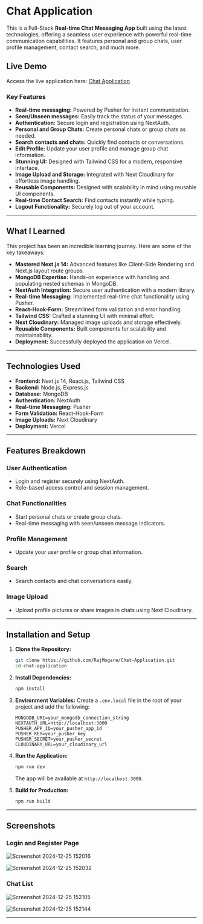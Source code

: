 # Chat Application

This is a Full-Stack **Real-time Chat Messaging App** built using the latest technologies, offering a seamless user experience with powerful real-time communication capabilities. It features personal and group chats, user profile management, contact search, and much more.

## Live Demo
Access the live application here: [Chat Application](https://chat-application-q1gejujv0-rajmogares-projects.vercel.app/)

### Key Features
- **Real-time messaging:** Powered by Pusher for instant communication.
- **Seen/Unseen messages:** Easily track the status of your messages.
- **Authentication:** Secure login and registration using NextAuth.
- **Personal and Group Chats:** Create personal chats or group chats as needed.
- **Search contacts and chats:** Quickly find contacts or conversations.
- **Edit Profile:** Update your user profile and manage group chat information.
- **Stunning UI:** Designed with Tailwind CSS for a modern, responsive interface.
- **Image Upload and Storage:** Integrated with Next Cloudinary for effortless image handling.
- **Reusable Components:** Designed with scalability in mind using reusable UI components.
- **Real-time Contact Search:** Find contacts instantly while typing.
- **Logout Functionality:** Securely log out of your account.

---

## What I Learned
This project has been an incredible learning journey. Here are some of the key takeaways:

- **Mastered Next.js 14:** Advanced features like Client-Side Rendering and Next.js layout route groups.
- **MongoDB Expertise:** Hands-on experience with handling and populating nested schemas in MongoDB.
- **NextAuth Integration:** Secure user authentication with a modern library.
- **Real-time Messaging:** Implemented real-time chat functionality using Pusher.
- **React-Hook-Form:** Streamlined form validation and error handling.
- **Tailwind CSS:** Crafted a stunning UI with minimal effort.
- **Next Cloudinary:** Managed image uploads and storage effectively.
- **Reusable Components:** Built components for scalability and maintainability.
- **Deployment:** Successfully deployed the application on Vercel.

---

## Technologies Used
- **Frontend:** Next.js 14, React.js, Tailwind CSS
- **Backend:** Node.js, Express.js
- **Database:** MongoDB
- **Authentication:** NextAuth
- **Real-time Messaging:** Pusher
- **Form Validation:** React-Hook-Form
- **Image Uploads:** Next Cloudinary
- **Deployment:** Vercel

---

## Features Breakdown

### User Authentication
- Login and register securely using NextAuth.
- Role-based access control and session management.

### Chat Functionalities
- Start personal chats or create group chats.
- Real-time messaging with seen/unseen message indicators.

### Profile Management
- Update your user profile or group chat information.

### Search
- Search contacts and chat conversations easily.

### Image Upload
- Upload profile pictures or share images in chats using Next Cloudinary.

---

## Installation and Setup

1. **Clone the Repository:**
   ```bash
   git clone https://github.com/RajMogare/Chat-Application.git
   cd chat-application
   ```

2. **Install Dependencies:**
   ```bash
   npm install
   ```

3. **Environment Variables:**
   Create a `.env.local` file in the root of your project and add the following:
   ```env
   MONGODB_URI=your_mongodb_connection_string
   NEXTAUTH_URL=http://localhost:3000
   PUSHER_APP_ID=your_pusher_app_id
   PUSHER_KEY=your_pusher_key
   PUSHER_SECRET=your_pusher_secret
   CLOUDINARY_URL=your_cloudinary_url
   ```

4. **Run the Application:**
   ```bash
   npm run dev
   ```
   The app will be available at `http://localhost:3000`.

5. **Build for Production:**
   ```bash
   npm run build
   ```

---

## Screenshots

### Login and Register Page
![Screenshot 2024-12-25 152016](https://github.com/user-attachments/assets/4020d6ed-b7cb-4d69-9f10-c61c3bbc22b6)

![Screenshot 2024-12-25 152032](https://github.com/user-attachments/assets/dcacc0ae-65ca-49ac-9c48-982cd54f66d4)


### Chat List
![Screenshot 2024-12-25 152105](https://github.com/user-attachments/assets/f14e088f-71ca-42a4-81e8-c5c6bd873b32)

![Screenshot 2024-12-25 152144](https://github.com/user-attachments/assets/d5fa3ddd-742d-4ce3-a824-791a2f8e7f72)


---

